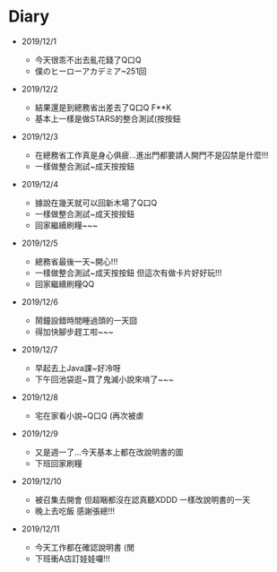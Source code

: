 # Diary

* 2019/12/1
  * 今天很乖不出去亂花錢了Q口Q
  * 僕のヒーローアカデミア~251回 

* 2019/12/2
  * 結果還是到總務省出差去了Q口Q F**K
  * 基本上一樣是做STARS的整合測試(按按鈕
  
* 2019/12/3
  * 在總務省工作真是身心俱疲...進出門都要請人開門不是囚禁是什麼!!!
  * 一樣做整合測試~成天按按鈕
  
* 2019/12/4
  * 據說在幾天就可以回新木場了Q口Q
  * 一樣做整合測試~成天按按鈕
  * 回家繼續刷糧~~~
  
* 2019/12/5
  * 總務省最後一天~開心!!!
  * 一樣做整合測試~成天按按鈕 但這次有做卡片好好玩!!!
  * 回家繼續刷糧QQ
  
* 2019/12/6
  * 鬧鐘設錯時間睡過頭的一天囧
  * 得加快腳步趕工啦~~~
  
* 2019/12/7
  * 早起去上Java課~好冷呀
  * 下午回池袋逛~買了鬼滅小說來啃了~~~
  
* 2019/12/8
  * 宅在家看小說~Q口Q (再次被虐
  
* 2019/12/9
  * 又是週一了...今天基本上都在改說明書的圖
  * 下班回家刷糧
  
* 2019/12/10
  * 被召集去開會 但超睏都沒在認真聽XDDD 一樣改說明書的一天
  * 晚上去吃飯 感謝張總!!!
  
* 2019/12/11
  * 今天工作都在確認說明書 (閒
  * 下班衝A店訂娃娃囉!!!